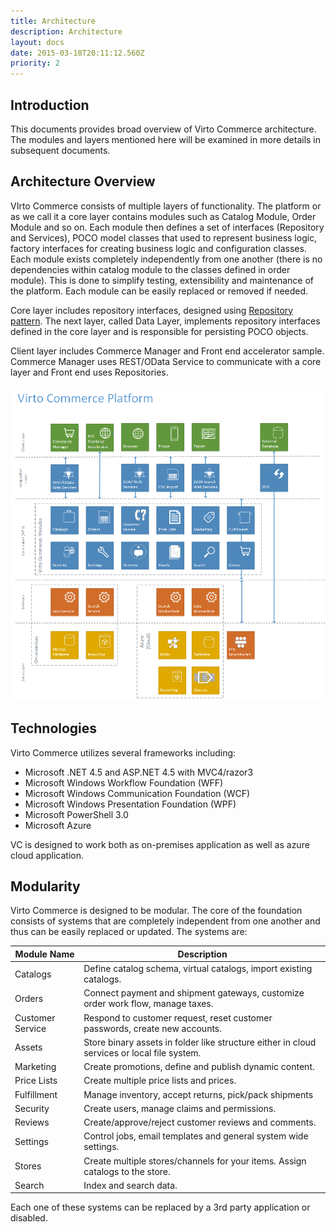 ```yaml
---
title: Architecture
description: Architecture
layout: docs
date: 2015-03-18T20:11:12.560Z
priority: 2
---
```

## Introduction

This documents provides broad overview of Virto Commerce architecture. The modules and layers mentioned here will be examined in more details in subsequent documents.

## Architecture Overview

VIrto Commerce consists of multiple layers of functionality. The platform or as we call it a core layer contains modules such as Catalog Module, Order Module and so on. Each module then defines a set of interfaces (Repository and Services), POCO model classes that used to represent business logic, factory interfaces for creating business logic and configuration classes. Each module exists completely independently from one another (there is no dependencies within catalog module to the classes defined in order module). This is done to simplify testing, extensibility and maintenance of the platform. Each module can be easily replaced or removed if needed.

Core layer includes repository interfaces, designed using <a href="http://msdn.microsoft.com/en-us/library/ff649690.aspx" rel="nofollow">Repository pattern</a>. The next layer, called Data Layer, implements repository interfaces defined in the core layer and is responsible for persisting POCO objects.

Client layer includes Commerce Manager and Front end accelerator sample. Commerce Manager uses REST/OData Service to communicate with a core layer and Front end uses Repositories.

<img src="../../assets/images/docs/virtocommerce.architecture.png" />

## Technologies

Virto Commerce utilizes several frameworks including:

* Microsoft .NET 4.5 and ASP.NET 4.5 with MVC4/razor3
* Microsoft Windows Workflow Foundation (WFF)
* Microsoft Windows Communication Foundation (WCF)
* Microsoft Windows Presentation Foundation (WPF)
* Microsoft PowerShell 3.0 
* Microsoft Azure

VC is designed to work both as on-premises application as well as azure cloud application.

## Modularity

Virto Commerce is designed to be modular. The core of the foundation consists of systems that are completely independent from one another and thus can be easily replaced or updated. The systems are:

|Module Name|Description|
|-----------|-----------|
|Catalogs|Define catalog schema, virtual catalogs, import existing catalogs.|
|Orders|Connect payment and shipment gateways, customize order work flow, manage taxes.|
|Customer Service|Respond to customer request, reset customer passwords, create new accounts.|
|Assets|Store binary assets in folder like structure either in cloud services or local file system.|
|Marketing|Create promotions, define and publish dynamic content.|
|Price Lists|Create multiple price lists and prices.|
|Fulfillment|Manage inventory, accept returns, pick/pack shipments|
|Security|Create users, manage claims and permissions.|
|Reviews|Create/approve/reject customer reviews and comments.|
|Settings|Control jobs, email templates and general system wide settings.|
|Stores|Create multiple stores/channels for your items. Assign catalogs to the store.|
|Search|Index and search data.|

Each one of these systems can be replaced by a 3rd party application or disabled.